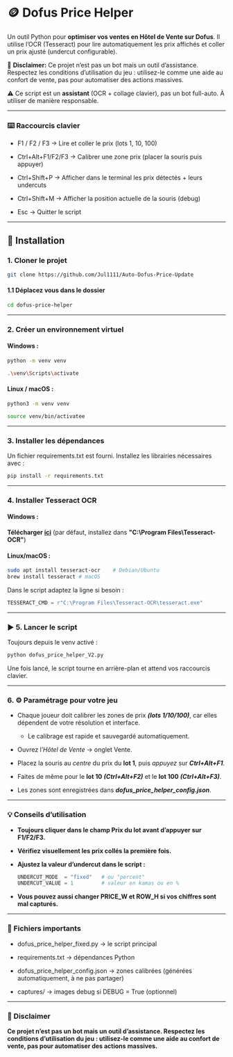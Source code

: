 # 🪙 Dofus Price Helper   

Un outil Python pour **optimiser vos ventes en Hôtel de Vente sur Dofus**. Il utilise l’OCR (Tesseract) pour lire automatiquement les prix affichés et coller un prix ajusté (undercut configurable).  

🛑 **Disclaimer:** Ce projet n’est pas un bot mais un outil d’assistance. Respectez les conditions d’utilisation du jeu : utilisez-le comme une aide au confort de vente, pas pour automatiser des actions massives.

⚠️ Ce script est un **assistant** (OCR + collage clavier), pas un bot full-auto. À utiliser de manière responsable.

---
### ⌨️ Raccourcis clavier

- F1 / F2 / F3 → Lire et coller le prix (lots 1, 10, 100)

- Ctrl+Alt+F1/F2/F3 → Calibrer une zone prix (placer la souris puis appuyer)

- Ctrl+Shift+P → Afficher dans le terminal les prix détectés + leurs undercuts

- Ctrl+Shift+M → Afficher la position actuelle de la souris (debug)

- Esc → Quitter le script
---
## 🚀 Installation

### 1. Cloner le projet
```bash
git clone https://github.com/Jul1111/Auto-Dofus-Price-Update
```
#### 1.1 Déplacez vous dans le dossier
```bash
cd dofus-price-helper
```
---
### 2. Créer un environnement virtuel

#### Windows :

```bash
python -m venv venv
```

```bash
.\venv\Scripts\activate
```
#### Linux / macOS :
```bash
python3 -m venv venv
```
```bash
source venv/bin/activatee
```
---
### 3. Installer les dépendances
Un fichier requirements.txt est fourni. Installez les librairies nécessaires avec :

```bash
pip install -r requirements.txt
```
---
### 4. Installer Tesseract OCR

#### Windows : 

**Télécharger [ici](https://github.com/UB-Mannheim/tesseract/wiki)** (par défaut, installez dans **"C:\Program Files\Tesseract-OCR\"**)

#### Linux/macOS :
```bash
sudo apt install tesseract-ocr    # Debian/Ubuntu
brew install tesseract # macOS
```
Dans le script adaptez la ligne si besoin :
```python
TESSERACT_CMD = r"C:\Program Files\Tesseract-OCR\tesseract.exe"
```
---
### ▶️ 5. Lancer le script

Toujours depuis le venv activé :
```bash
python dofus_price_helper_V2.py
```
Une fois lancé, le script tourne en arrière-plan et attend vos raccourcis clavier.

---
### 6. ⚙️ Paramétrage pour votre jeu

- Chaque joueur doit calibrer les zones de prix ***(lots 1/10/100)***, car elles dépendent de votre résolution et interface. 
  - Le calibrage est rapide et sauvegardé automatiquement.
- Ouvrez l’*Hôtel de Vente* → onglet Vente.

- Placez la souris au *centre* du prix du **lot 1**, puis *appuyez* sur ***Ctrl+Alt+F1***.

- Faites de même pour le **lot 10** ***(Ctrl+Alt+F2)*** et le **lot 100** ***(Ctrl+Alt+F3)***.

- Les zones sont enregistrées dans ***dofus_price_helper_config.json***.
  
---
### 💡 Conseils d’utilisation

- **Toujours cliquer dans le champ Prix du lot avant d’appuyer sur F1/F2/F3.**

- **Vérifiez visuellement les prix collés la première fois.**

- **Ajustez la valeur d’undercut dans le script :**
  ```python
  UNDERCUT_MODE  = "fixed"   # ou "percent"
  UNDERCUT_VALUE = 1         # valeur en kamas ou en %
  ```
- **Vous pouvez aussi changer PRICE_W et ROW_H si vos chiffres sont mal capturés.**

---
### 📂 Fichiers importants

- dofus_price_helper_fixed.py → le script principal

- requirements.txt → dépendances Python

- dofus_price_helper_config.json → zones calibrées (générées automatiquement, à ne pas partager)

- captures/ → images debug si DEBUG = True (optionnel)
  
---
### 🛑 Disclaimer

**Ce projet n’est pas un bot mais un outil d’assistance.
Respectez les conditions d’utilisation du jeu : utilisez-le comme une aide au confort de vente, pas pour automatiser des actions massives.**

